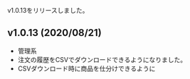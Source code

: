 v1.0.13をリリースしました。

## v1.0.13 (2020/08/21)

- 管理系
 - 注文の履歴をCSVでダウンロードできるようになりました。
 - CSVダウンロード時に商品を仕分けできるように
